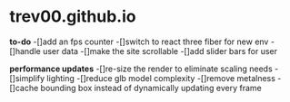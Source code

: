 # trev00.github.io

**to-do**
-[]add an fps counter
-[]switch to react three fiber for new env
-[]handle user data
-[]make the site scrollable
-[]add slider bars for user

**performance updates** 
-[]re-size the render to eliminate scaling needs
-[]simplify lighting
-[]reduce glb model complexity
-[]remove metalness
-[]cache bounding box instead of dynamically updating every frame

 
